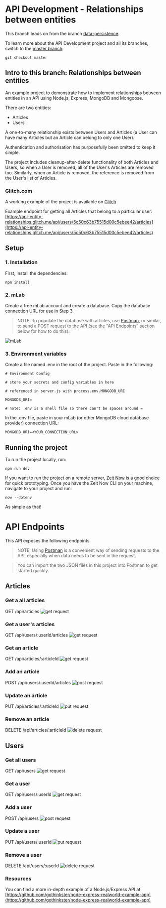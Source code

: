 # API Development - Relationships between entities
This branch leads on from the branch [data-persistence](https://github.com/richjava/api-development/tree/data-persistence).

To learn more about the API Development project and all its branches, switch to the [master branch](https://github.com/richjava/api-development):
````
git checkout master
````

## Intro to this branch: Relationships between entities
An example project to demonstrate how to implement relationships between entities in an API using Node.js, Express, MongoDB and Mongoose.

There are two entities: 
* Articles
* Users

A one-to-many relationship exists between Users and Articles (a User can have many Articles but an Article can belong to only one User).

Authentication and authorisation has purposefully been omitted to keep it simple.

The project includes cleanup-after-delete functionality of both Articles and Users, so when a User is removed, all of the User's Articles are removed too. Similarly, when an Article is removed, the reference is removed from the User's list of Articles.

### Glitch.com
A working example of the project is available on [Glitch](https://glitch.com/edit/#!/api-entity-relationships?path=README.md:16:252)

Example endpoint for getting all Articles that belong to a particular user: [https://api-entity-relationships.glitch.me/api/users/5c50c63b75515d00c5ebee42/articles](https://api-entity-relationships.glitch.me/api/users/5c50c63b75515d00c5ebee42/articles)

## Setup
### 1. Installation
First, install the dependencies:
````
npm install
````
### 2. mLab
Create a free mLab account and create a database. Copy the database connection URL for use in Step 3.

> NOTE: To populate the database with articles, use [Postman](https://www.getpostman.com/), or similar, 
> to send a POST request to the API (see the "API Endpoints" section below for how to do this).

![mLab](https://raw.githubusercontent.com/richjava/api-development/data-persistence/assets/images/f8853aa3-f2d6-40d9-b298-b8a4592fc746_mlab-articles.png "mLab")

### 3. Environment variables
Create a file named .env in the root of the project. Paste in the following:
````
# Environment Config

# store your secrets and config variables in here

# referenced in server.js with process.env.MONGODB_URI

MONGODB_URI=

# note: .env is a shell file so there can't be spaces around =
````

In the .env file, paste in your mLab (or other MongoDB cloud database provider) connection URL:
````
MONGODB_URI=<YOUR_CONNECTION_URL>
````
## Running the project
To run the project locally, run:
````
npm run dev
````
If you want to run the project on a remote server, [Zeit Now](https://zeit.co/now) is a good choice for quick prototyping. Once you have the Zeit Now CLI on your machine, navigate to your project and run:
````
now --dotenv
````
As simple as that!

# API Endpoints
This API exposes the following endpoints. 

> NOTE: Using [Postman](https://www.getpostman.com/) is a convenient way of sending requests to the API, especially when data needs to be sent in the request. 

> You can import the two JSON files in this project into Postman to get started quickly.

## Articles

### Get a all articles
GET /api/articles
![get request](https://raw.githubusercontent.com/richjava/api-development/relationships/assets/images/get-all-articles.PNG "GET Request")

### Get a user's articles
GET /api/users/:userId/articles
![get request](https://raw.githubusercontent.com/richjava/api-development/relationships/assets/images/get-articles.PNG "GET Request")

### Get an article
GET /api/articles/:articleId
![get request](https://raw.githubusercontent.com/richjava/api-development/relationships/assets/images/get-article2.PNG "GET Request")

### Add an article
POST /api/users/:userId/articles
![post request](https://raw.githubusercontent.com/richjava/api-development/relationships/assets/images/add-article2.PNG "POST Request")

### Update an article
PUT /api/articles/:articleId
![put request](https://raw.githubusercontent.com/richjava/api-development/relationships/assets/images/update-article2.PNG "PUT Request")

### Remove an article
DELETE /api/articles/:articleId
![delete request](https://raw.githubusercontent.com/richjava/api-development/relationships/assets/images/delete-article2.PNG "DELETE Request")

## Users

### Get all users
GET /api/users
![get request](https://raw.githubusercontent.com/richjava/api-development/relationships/assets/images/get-users.PNG "GET Request")

### Get a user
GET /api/users/:userId
![get request](https://raw.githubusercontent.com/richjava/api-development/relationships/assets/images/get-user.PNG "GET Request")

### Add a user
POST /api/users
![post request](https://raw.githubusercontent.com/richjava/api-development/relationships/assets/images/add-user.PNG "POST Request")

### Update a user
PUT /api/users/:userId
![put request](https://raw.githubusercontent.com/richjava/api-development/relationships/assets/images/update-user.PNG "PUT Request")

### Remove a user
DELETE /api/users/:userId
![delete request](https://raw.githubusercontent.com/richjava/api-development/relationships/assets/images/delete-user.PNG "DELETE Request")

### Resources

You can find a more in-depth example of a Node.js/Express API at [https://github.com/gothinkster/node-express-realworld-example-app](https://github.com/gothinkster/node-express-realworld-example-app)